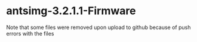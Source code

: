 # antsimg-3.2.1.1-Firmware

Note that some files were removed upon upload to github because of push errors with the files